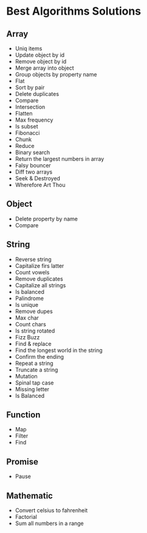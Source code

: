 # Best Algorithms Solutions

## Array
- Uniq items
- Update object by id
- Remove object by id
- Merge array into object
- Group objects by property name
- Flat
- Sort by pair
- Delete duplicates
- Compare
- Intersection
- Flatten
- Max frequency
- Is subset
- Fibonacci
- Chunk
- Reduce
- Binary search
- Return the largest numbers in array
- Falsy bouncer
- Diff two arrays
- Seek & Destroyed
- Wherefore Art Thou

## Object
- Delete property by name
- Compare

## String
- Reverse string
- Capitalize firs latter
- Count vowels
- Remove duplicates
- Capitalize all strings
- Is balanced
- Palindrome
- Is unique
- Remove dupes
- Max char
- Count chars
- Is string rotated
- Fizz Buzz
- Find & replace
- Find the longest world in the string
- Confirm the ending
- Repeat a string
- Truncate a string
- Mutation
- Spinal tap case
- Missing letter
- Is Balanced

## Function
- Map
- Filter
- Find

## Promise
- Pause

## Mathematic
- Convert celsius to fahrenheit
- Factorial
- Sum all numbers in a range
